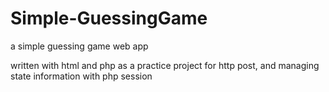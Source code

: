 # Simple-GuessingGame
a simple guessing game web app

written with html and php as a practice project for http post, and managing state information with php session
